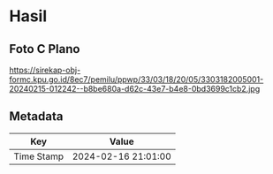 # Hasil

## Foto C Plano

https://sirekap-obj-formc.kpu.go.id/8ec7/pemilu/ppwp/33/03/18/20/05/3303182005001-20240215-012242--b8be680a-d62c-43e7-b4e8-0bd3699c1cb2.jpg


## Metadata

| Key        | Value               |
| ---------- | ------------------- |
| Time Stamp | 2024-02-16 21:01:00 |



